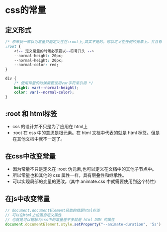 <!--
 * @Author: x09898 coder_xujie@163.com
 * @Date: 2022-05-09 20:54:21
 * @LastEditors: x09898 coder_xujie@163.com
 * @FilePath: \HTML-CSS-Javascript-\HTML+CSS\CSS部分\CSS知识块\CSS的常量.md
 * @Description: 
-->
# css的常量

## 定义形式

```css
/* 原来我一直以为常量只能定义在在:root上,其实不是的，可以定义在任何的元素上。并且有作用域,通常定义在:root上因为他是根元素 */
:root {
    <!-- 定义常量的时候必须要以--符号开头 -->
    --normal-height: 20px;
    --normal-height: 20px;
    --normal-color: red;
}

div {
    /* 使用常量的时候需要使用var字符来引用 */
    height: var(--normal-height);
    color: var(--normal-color);
}
```

## :root 和 html标签

* css 的设计并不只是为了应用在 html上
* :root 在 css 中的意思是根元素。在 html 文档中代表的就是 html 标签。但是在其他文档中就不一定了。

## 在css中改变常量

* 因为常量不只是定义在 :root 伪元素,也可以定义在文档中的其他子节点中。
* 所以常量也和其他的 css 属性一样，具有层叠性和继承性。
* 可以实现局部的变量的更改。(其中 animate.css 中就需要使用到这个特性)

## 在js中改变常量

```js
// document.documentElement获取的就是html标签
// 可以在html上设置自定义属性
// 也就是可以理解为css中的常量差不多就是 html DOM 的属性
document.documentElement.style.setProperty("--animate-duration", '5s')
```
